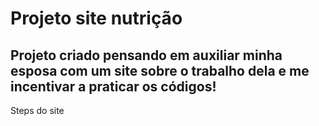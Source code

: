 # Projeto site nutrição

## Projeto criado pensando em auxiliar minha esposa com um site sobre o trabalho dela e me incentivar a praticar os códigos!

Steps do site
